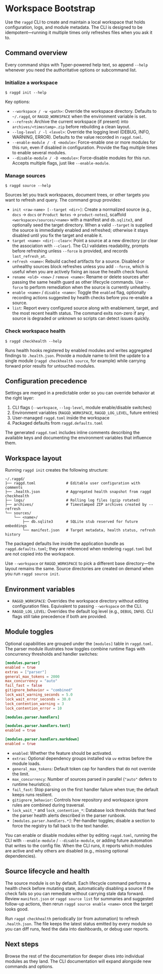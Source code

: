 # Workspace Bootstrap

Use the `raggd` CLI to create and maintain a local workspace that holds
configuration, logs, and module metadata. The CLI is designed to be
idempotent—running it multiple times only refreshes files when you ask it to.

## Command overview

Every command ships with Typer-powered help text, so append `--help` whenever
you need the authoritative options or subcommand list.

### Initialize a workspace

```console
$ raggd init --help
```

Key options:
- `--workspace / -w <path>`: Override the workspace directory. Defaults to
  `~/.raggd`, or `RAGGD_WORKSPACE` when the environment variable is set.
- `--refresh`: Archive the current workspace (if present) into
  `archives/<timestamp>.zip` before rebuilding a clean layout.
- `--log-level / -l <level>`: Override the logging level (DEBUG, INFO, WARNING,
  ERROR). Defaults to the value recorded in `raggd.toml`.
- `--enable-module / -E <module>`: Force-enable one or more modules for this
  run, even if disabled in configuration. Provide the flag multiple times to
  enable several modules.
- `--disable-module / -D <module>`: Force-disable modules for this run. Accepts
  multiple flags, just like `--enable-module`.

### Manage sources

```console
$ raggd source --help
```

Sources let you track workspaces, document trees, or other targets you want to
refresh and query. The command group provides:
- `init <raw-name> [--target <dir>]`: Create a normalized source (e.g.,
  `docs` → `docs` or `Product Notes` → `product-notes`), scaffold
  `<workspace>/sources/<name>` with a manifest and `db.sqlite3`, and optionally seed
  the target directory. When a valid `--target` is supplied the source is
  immediately enabled and refreshed; otherwise it stays disabled until you fix
  the target and enable it.
- `target <name> <dir|--clear>`: Point a source at a new directory (or clear
  the association with `--clear`). The CLI validates readability, prompts
  before refreshing unless `--force` is provided, and records `last_refresh_at`.
- `refresh <name>`: Rebuild cached artifacts for a source. Disabled or unhealthy
  sources block refreshes unless you add `--force`, which is useful when you are
  actively fixing an issue the health check found.
- `rename <old> <new>` / `remove <name>`: Rename or delete sources after
  passing the same health guard as other lifecycle commands. Use `--force` to
  perform remediation when the source is currently unhealthy.
- `enable <name>` / `disable <name>`: Toggle the `enabled` flag, optionally
  recording actions suggested by health checks before you re-enable a source.
- `list`: Report every configured source along with enablement, target, and the
  most recent health status. The command exits non-zero if any source is
  degraded or unknown so scripts can detect issues quickly.

### Check workspace health

```console
$ raggd checkhealth --help
```

Runs health hooks registered by enabled modules and writes aggregated findings
to `.health.json`. Provide a module name to limit the update to a single module
(`raggd checkhealth source`, for example) while carrying forward prior results
for untouched modules.

## Configuration precedence

Settings are merged in a predictable order so you can override behavior at the
right layer:

1. CLI flags (`--workspace`, `--log-level`, module enable/disable switches)
2. Environment variables (`RAGGD_WORKSPACE`, `RAGGD_LOG_LEVEL`, future entries)
3. User-managed `raggd.toml` inside the workspace
4. Packaged defaults from `raggd.defaults.toml`

The generated `raggd.toml` includes inline comments describing the available
keys and documenting the environment variables that influence them.

## Workspace layout

Running `raggd init` creates the following structure:

```
~/.raggd/
├── raggd.toml              # Editable user configuration with comments
├── .health.json            # Aggregated health snapshot from raggd checkhealth
├── logs/                   # Rolling log files (gzip rotated)
├── archives/               # Timestamped ZIP archives created by --refresh
└── sources/
    └── <name>/
        ├── db.sqlite3      # SQLite stub reserved for future embeddings
        └── manifest.json   # Target metadata, health status, refresh history
```

The packaged defaults live inside the application bundle as
`raggd.defaults.toml`; they are referenced when rendering `raggd.toml` but are
not copied into the workspace.

Use `--workspace` or `RAGGD_WORKSPACE` to pick a different base directory—the
layout remains the same. Source directories are created on demand when you run
`raggd source init`.

## Environment variables

- `RAGGD_WORKSPACE`: Overrides the workspace directory without editing
  configuration files. Equivalent to passing `--workspace` on the CLI.
- `RAGGD_LOG_LEVEL`: Overrides the default log level (e.g., `DEBUG`, `INFO`).
  CLI flags still take precedence if both are provided.

## Module toggles

Optional capabilities are grouped under the `[modules]` table in
`raggd.toml`. The parser module illustrates how toggles combine runtime flags
with concurrency thresholds and handler switches:

```toml
[modules.parser]
enabled = true
extras = ["parser"]
general_max_tokens = 2000
max_concurrency = "auto"
fail_fast = false
gitignore_behavior = "combined"
lock_wait_warning_seconds = 5.0
lock_wait_error_seconds = 30.0
lock_contention_warning = 3
lock_contention_error = 10

[modules.parser.handlers]

[modules.parser.handlers.text]
enabled = true

[modules.parser.handlers.markdown]
enabled = true
```

- `enabled`: Whether the feature should be activated.
- `extras`: Optional dependency groups installed via `uv` extras before the
  module loads.
- `general_max_tokens`: Default token cap for handlers that do not override the
  limit.
- `max_concurrency`: Number of sources parsed in parallel (`"auto"` defers to
  runtime heuristics).
- `fail_fast`: Stop parsing on the first handler failure when true; the default
  keeps runs resilient.
- `gitignore_behavior`: Controls how repository and workspace ignore rules are
  combined during traversal.
- `lock_wait_*` and `lock_contention_*`: Database lock thresholds that feed the
  parser health alerts described in the parser runbook.
- `[modules.parser.handlers.*]`: Per-handler toggles; disable a section to force
  the registry to fall back to the text handler.

You can enable or disable modules either by editing `raggd.toml`, running the
CLI with `--enable-module` / `--disable-module`, or adding future automation
that writes to the config file. When the CLI runs, it reports which modules are
active and why others are disabled (e.g., missing optional dependencies).

## Source lifecycle and health

The source module is on by default. Each lifecycle command performs a health
check before mutating state, automatically disabling a source if the check
fails so you can remediate without carrying stale data forward. Review
`manifest.json` or `raggd source list` for summaries and suggested follow-up
actions, then rerun `raggd source enable <name>` once the target looks good.

Run `raggd checkhealth` periodically (or from automation) to refresh
`.health.json`. The file keeps the latest status emitted by every module so you
can diff runs, feed the data into dashboards, or debug user reports.

## Next steps

Browse the rest of the documentation for deeper dives into individual modules
as they land. The CLI documentation will expand alongside new commands and
options.
